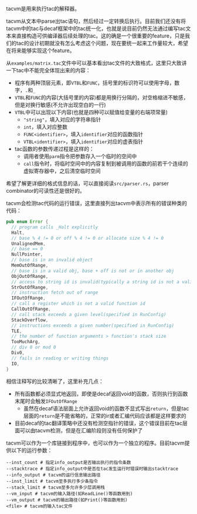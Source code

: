 tacvm是用来执行tac的解释器。

tacvm从文本中parse出tac语句，然后经过一定转换后执行。目前我们还没有将tacvm中的tac与decaf框架中的tac统一化，也就是说目前仍然无法通过编写tac文本来直接构造可供编译器后续处理的tac。这的确是一个很重要的feature，只是我们的tac的设计初期就没有怎么考虑这个问题，现在要统一起来工作量较大，希望在将来能够实现这个feature。

从`examples/matrix.tac`文件中可以基本看出tac文件的大致格式，这里只大致讲一下tac中不能完全体现出来的内容：

- 程序有两种顶层元素，即`VTBL`和`FUNC`，括号里的标识符可以使用字母，数字，`.`和`_`
- `VTBL`和`FUNC`的内容(大括号里的内容)都是用换行分隔的，对空格缩进不敏感，但是对换行敏感(不允许出现空白的一行)
- `VTBL`中可以出现以下内容(也就是四种可以赋值给变量的右端项常量)
  - `"string"`，填入对应的字符串指针
  - `int`，填入对应整数
  - `FUNC<identifier>`，填入`identifier`对应的函数指针
  - `VTBL<identifier>`，填入`identifier`对应的虚表指针
- tac函数的参数传递过程是这样的：
  - 调用者使用`parm`指令把参数存入一个临时的空间中
  - `call`指令时，将临时空间中的内容复制到被调用的函数的前若干个连续的虚拟寄存器中，之后清空临时空间

希望了解更详细的格式信息的话，可以直接阅读`src/parser.rs`，parser combinator的可读性还是很好的。

tacvm会检测tac代码的运行错误，这里直接列出tacvm中表示所有的错误种类的代码：

```rust
pub enum Error {
  // program calls _Halt explicitly
  Halt,
  // base % 4 != 0 or off % 4 != 0 or allocate size % 4 != 0
  UnalignedMem,
  // base == 0
  NullPointer,
  // base is in an invalid object
  MemOutOfRange,
  // base is in a valid obj, base + off is not or in another obj
  ObjOutOfRange,
  // access to string id is invalid(typically a string id is not a valid mem address)
  StrOutOfRange,
  // instruction fetch out of range
  IFOutOfRange,
  // call a register which is not a valid function id
  CallOutOfRange,
  // call stack exceeds a given level(specified in RunConfig)
  StackOverflow,
  // instructions exceeds a given number(specified in RunConfig)
  TLE,
  // the number of function arguments > function's stack size
  TooMuchArg,
  // div 0 or mod 0
  Div0,
  // fails in reading or writing things
  IO,
}
```

相信注释写的比较清晰了，这里补充几点：

- 所有函数都必须显式地返回，即使是decaf返回void的函数，否则执行到函数末尾时会触发`IFOutOfRange`
  - 虽然在decaf语法层面上允许返回void的函数不显式写出`return`，但是tac层面的`return`是不能省略的，正常的ir或者汇编代码应该都是这样要求的
- 目前decaf的tac翻译策略中还没有检测空指针的错误，这个错误目前在tac层面可以由tacvm检测，但是在汇编阶段则没有任何保护了

tacvm可以作为一个库链接到程序中，也可以作为一个独立的程序。目前tacvm提供以下的运行参数：

```
--inst_count # 指定info_output是否输出执行的指令条数
--stacktrace # 指定info_output中是否在tac发生运行时错误时输出stacktrace
--info_output # tacvm的运行信息输出路径
--inst_limit # tacvm至多执行多少条指令
--stack_limit # tacvm至多允许多少层调用栈
--vm_input # tacvm的输入路径(如ReadLine()等函数用到)
--vm_output # tacvm的输出路径(如Print()等函数用到)
<file> # tacvm的输入tac文件
```